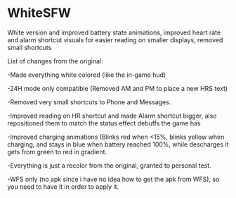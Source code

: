 # WhiteSFW
White version and improved battery state animations, improved heart rate and alarm shortcut visuals for easier reading on smaller displays, removed small shortcuts

List of changes from the original:

-Made everything white colored (like the in-game hud)

-24H mode only compatible (Removed AM and PM to place a new HRS text)

-Removed very small shortcuts to Phone and Messages.

-Improved reading on HR shortcut and made Alarm shortcut bigger, also repositioned them to match the status effect debuffs the game has

-Improved charging animations (Blinks red when <15%, blinks yellow when charging, and stays in blue when battery reached 100%, while descharges it gets from green to red in gradient.

-Everything is just a recolor from the original, granted to personal test.

-WFS only (no apk since i have no idea how to get the apk from WFS), so you need to have it in order to apply it.
